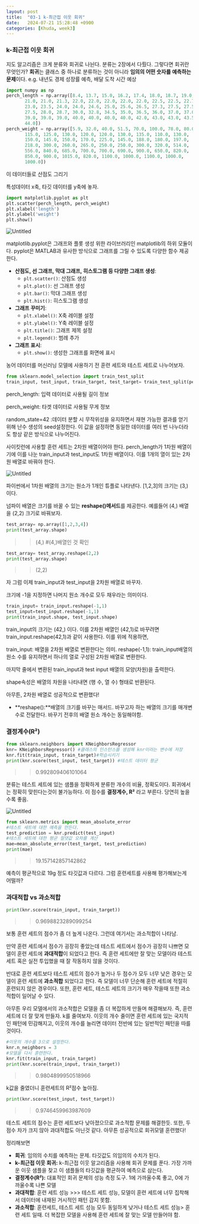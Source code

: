 ```yaml
---
layout: post
title:  "03-1 k-최근접 이웃 회귀"
date:   2024-07-21 15:28:48 +0900
categories: [Khuda, week3]
---
```

### k-최근접 이웃 회귀

지도 알고리즘은 크게 분류와 회귀로 나뉜다. 분류는 2장에서 다뤘다. 그렇다면 회귀란 무엇인가? **회귀**는 클래스 중 하나로 분류하는 것이 아니라 **임의의 어떤 숫자를 예측하는 문제**이다. e.g. 내년도 경제 성장률 예측, 배달 도착 시간 예상

```python
import numpy as np
perch_length = np.array([8.4, 13.7, 15.0, 16.2, 17.4, 18.0, 18.7, 19.0, 19.6, 20.0, 21.0,
       21.0, 21.0, 21.3, 22.0, 22.0, 22.0, 22.0, 22.0, 22.5, 22.5, 22.7,
       23.0, 23.5, 24.0, 24.0, 24.6, 25.0, 25.6, 26.5, 27.3, 27.5, 27.5,
       27.5, 28.0, 28.7, 30.0, 32.8, 34.5, 35.0, 36.5, 36.0, 37.0, 37.0,
       39.0, 39.0, 39.0, 40.0, 40.0, 40.0, 40.0, 42.0, 43.0, 43.0, 43.5,
       44.0])
perch_weight = np.array([5.9, 32.0, 40.0, 51.5, 70.0, 100.0, 78.0, 80.0, 85.0, 85.0, 110.0,
       115.0, 125.0, 130.0, 120.0, 120.0, 130.0, 135.0, 110.0, 130.0,
       150.0, 145.0, 150.0, 170.0, 225.0, 145.0, 188.0, 180.0, 197.0,
       218.0, 300.0, 260.0, 265.0, 250.0, 250.0, 300.0, 320.0, 514.0,
       556.0, 840.0, 685.0, 700.0, 700.0, 690.0, 900.0, 650.0, 820.0,
       850.0, 900.0, 1015.0, 820.0, 1100.0, 1000.0, 1100.0, 1000.0,
       1000.0])
```

이 데이터들로 산점도 그리기

특성데이터 x축, 타깃 데이터를 y축에 놓자. 

```python
import matplotlib.pyplot as plt 
plt.scatter(perch_length, perch_weight)
plt.xlabel('length')
plt.ylabel('weight')
plt.show()
```

![Untitled](/assets/HW1/i1.png)

matplotlib.pyplot은 그래프와 플롯 생성 위한 라이브러리인 matplotlib의 하위 모듈이다. pyplot은 MATLAB과 유사한 방식으로 그래프를 그릴 수 있도록 다양한 함수 제공한다. 

- **산점도, 선 그래프, 막대 그래프, 히스토그램 등 다양한 그래프 생성**:
    - `plt.scatter()`: 산점도 생성
    - `plt.plot()`: 선 그래프 생성
    - `plt.bar()`: 막대 그래프 생성
    - `plt.hist()`: 히스토그램 생성
- **그래프 꾸미기**:
    - `plt.xlabel()`: X축 레이블 설정
    - `plt.ylabel()`: Y축 레이블 설정
    - `plt.title()`: 그래프 제목 설정
    - `plt.legend()`: 범례 추가
- **그래프 표시**:
    - `plt.show()`: 생성한 그래프를 화면에 표시

농어 데이터를 머신러닝 모델에 사용하기 전 훈련 세트와 테스트 세트로 나누어보자.

```python
from sklearn.model_selection import train_test_split
train_input, test_input, train_target, test_target= train_test_split(perch_length, perch_weight, random_state=42)
```

perch_length: 입력 데이터로 사용될 길이 정보

perch_weight: 타겟 데이터로 사용될 무게 정보

random_state=42 :데이터 분할 시 무작위성을 유지하면서 재현 가능한 결과를 얻기 위해 난수 생성의 seed설정한다. 이 값을 설정하면 동일한 데이터를 여러 번 나누더라도 항상 같은 방식으로 나누어진다. 

사이킷런에 사용할 훈련 세트는 2차원 배열이어야 한다. perch_length가 1차원 배열이기에 이를 나눈 train_input과 test_input도 1차원 배열이다. 이를 1개의 열이 있는 2차원 배열로 바꿔야 한다. 

![Untitled](/assets/HW1/i2.png)

파이썬에서 1차원 배열의 크기는 원소가 1개인 튜플로 나타낸다. [1,2,3]의 크기는 (3,)이다. 

넘파이 배열은 크기를 바꿀 수 있는 **reshape()메서드**를 제공한다. 예를들어 (4,) 배열을 (2,2) 크기로 바꿔보자.

```python
test_array= np.array([1,2,3,4])
print(test_array.shape)
```

>>(4,)    #(4,)배열인 것 확인 

```python
test_array= test_array.reshape(2,2)
print(test_array.shape)
```

>> (2,2)

자 그럼 이제 train_input과 test_input을 2차원 배열로 바꾸자. 

크기에 -1을 지정하면 나머지 원소 개수로 모두 채우라는 의미이다. 

```python
train_input= train_input.reshape(-1,1)
test_input=test_input.reshape(-1,1)
print(train_input.shape, test_input.shape)
```

train_input의 크기는 (42,) 이다. 이를 2차원 배열인 (42,1)로 바꾸려면 train_input.reshape(42,1)과 같이 사용한다. 이를 위에 적용하면, 

train_input: 배열을 2차원 배열로 변환한다는 의미. reshape(-1,1): train_input배열의 원소 수를 유지하면서 하나의 열로 구성된 2차원 배열로 변환한다.

마지막 줄에서 변환된 train_input과 test input 배열의 모양(차원)을 출력한다. 

shape속성은 배열의 차원을 나타내면 (행 수, 열 수) 형태로 반환된다. 

아무튼, 2차원 배열로 성공적으로 변환했다!

- **reshape():**배열의 크기를 바꾸는 매서드. 바꾸고자 하는 배열의 크기를 매개변수로 전달한다. 바꾸기 전후의 배열 원소 개수는 동일해야함.

### 결정계수(R²)

```python
from sklearn.neighbors import KNeighborsRegressor
knr= KNeighborsRegressor() #클래스의 인스턴스를 생성해 knr이라는 변수에 저장
knr.fit(train_input, train_target)#학습시키기
print(knr.score(test_input, test_target)) #테스트 데이터 평균
```

>> 0.992809406101064

분류는 테스트 세트에 있는 샘플을 정확하게 분류한 개수의 비율, 정확도이다. 회귀에서는 정확히 맞힌다는것이 불가능하다. 이 점수를 **결정계수, R²** 라고 부른다.  당연히 높을수록 좋음.

![Untitled](https://prod-files-secure.s3.us-west-2.amazonaws.com/7af498a2-beb6-449d-a194-c4c8afcd1e0a/3c6170a7-0531-4659-ae89-238116cd0fd9/Untitled.png)

```python
from sklearn.metrics import mean_absolute_error
#테스트 세트에 대한 예측을 만든다.
test_prediction = knr.predict(test_input)
#테스트 세트에 대한 평균 절댓값 오차를 계산
mae=mean_absolute_error(test_target, test_prediction)
print(mae)
```

>>19.157142857142862 

예측이 평균적으로 19g 정도 타깃값과 다르다. 그럼 훈련세트를 사용해 평가해보는게 어떨까?

### 과대적합 vs 과소적합

```python
print(knr.score(train_input, train_target))
```

>>0.9698823289099254

보통 훈련 세트의 점수가 좀 더 높게 나온다. 그런데 여기서는 과소적합이 나타남.

만약 훈련 세트에서 점수가 굉장히 좋았는데 테스트 세트에서 점수가 굉장히 나쁘면 모델이 훈련 세트에 **과대적합**이 되었다고 한다. 즉 훈련 세트에만 잘 맞는 모델이라 테스트 세트 혹은 실전 투입했을 때 잘 작동하지 않을 것이다.  

반대로 훈련 세트보다 테스트 세트의 점수가 높거나 두 점수가 모두 너무 낮은 경우는 모델이 훈련 세트에 **과소적합** 되었다고 한다.  즉 모델이 너무 단순해 훈련 세트에 적절히 훈련되지 않은 경우이다.  또한, 훈련 세트, 테스트 세트의 크기가 매우 작을때 또한 과소적합이 일어날 수 있다. 

아무튼 우리 모델에서의 과소적합은 모델을 좀 더 복잡하게 만들며 해결해보자. 즉, 훈련 세트에 더 잘 맞게 만들자. k를 줄여보자. 이웃의 개수 줄이면 훈련 세트에 있는 국지적인 패턴에 민감해지고, 이웃의 개수를 늘리면 데이터 전반에 있는 일반적인 패턴을 따를 것이다. 

```python
#이웃의 개수를 3으로 설정한다.
knr.n_neighbors = 3
#모델을 다시 훈련한다.
knr.fit(train_input, train_target)
print(knr.score(train_input, train_target))
```

>> 0.9804899950518966

k값을 줄였더니 훈련세트의 R²점수 높아짐. 

```python
print(knr.score(test_input, test_target))
```

>> 0.9746459963987609

테스트 세트의 점수는 훈련 세트보다 낮아졌으므로 과소적합 문제를 해결한듯. 또한, 두 점수 차가 크지 않아 과대적합도 아닌것 같다. 아무튼 성공적으로 회귀모델 훈련했다!

정리해보면

- **회귀**: 임의의 수치를 예측하는 문제. 타깃값도 의임의의 수치가 된다.
- **k-최근접 이웃 회귀:** k-최근접 이웃 알고리즘을 사용해 회귀 문제를 푼다. 가장 가까운 이웃 샘플을 찾고 이 샘플들의 타깃값을 평균하여 예측으로 삼는다.
- **결정계수(R²):** 대표적인 회귀 문제의 성능 측정 도구. 1에 가까울수록 좋고, 0에 가까울수록 나쁜 모델
- **과대적합**: 훈련 세트 성능 >>> 테스트 세트 성능, 모델이 훈련 세트에 너무 집착해서 데이터에 내재된 거시적인 패턴 감지 못함.
- **과소적합**: 훈련세트, 테스트 세트 성능 모두 동일하게 낮거나 테스트 세트 성능> 훈련 세트 일때. 더 복잡한 모델을 사용해 훈련 세트에 잘 맞는 모델 만들어야 함.
